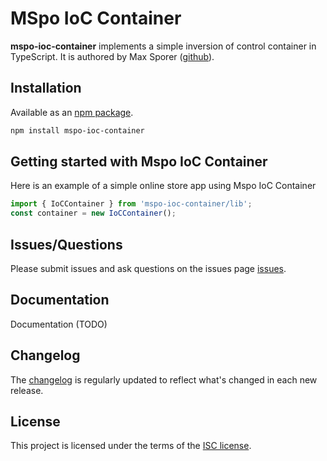 <h1>MSpo IoC Container</h1>

**mspo-ioc-container** implements a simple inversion of control container in TypeScript. It is authored by Max Sporer ([github](https://github.com/maxsporer)).

## Installation

Available as an [npm package](https://www.npmjs.com/package/mspo-ioc-container).

```sh
npm install mspo-ioc-container
```

## Getting started with Mspo IoC Container

Here is an example of a simple online store app using Mspo IoC Container

```ts
import { IoCContainer } from 'mspo-ioc-container/lib';
const container = new IoCContainer();
```

## Issues/Questions

Please submit issues and ask questions on the issues page [issues](https://github.com/maxsporer/mspo-ioc-container/issues). 

## Documentation

Documentation (TODO)

## Changelog

The [changelog](https://github.com/mui/material-ui/releases) is regularly updated to reflect what's changed in each new release.

## License

This project is licensed under the terms of the
[ISC license](/LICENSE).

